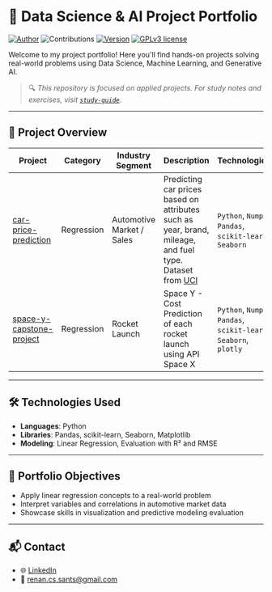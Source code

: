# 🧠 Data Science & AI Project Portfolio
[![Author](https://img.shields.io/badge/Author-Renan%20Cardoso-red.svg)](https://www.linkedin.com/in/renan-cardoso-8323b151) 
![Contributions](https://img.shields.io/badge/Contributions-Welcome-brightgreen.svg?style=flat)
[![Version](https://img.shields.io/badge/python-3.7+-blue.svg)](https://www.python.org/downloads/release/python-365/) 
[![GPLv3 license](https://img.shields.io/badge/License-GPLv3-blue.svg)](http://perso.crans.org/besson/LICENSE.html) 


Welcome to my project portfolio! Here you'll find hands-on projects solving real-world problems using Data Science, Machine Learning, and Generative AI.

> 🔍 *This repository is focused on applied projects. For study notes and exercises, visit [`study-guide`](https://github.com/reynancs/study-guide).*

---

## 📂 Project Overview

| Project | Category | Industry Segment | Description | Technologies |
|---------|----------|------------------|-------------|--------------|
| [car-price-prediction](https://github.com/reynancs/car_price_prediction) | Regression | Automotive Market / Sales | Predicting car prices based on attributes such as year, brand, mileage, and fuel type. Dataset from [UCI](https://archive.ics.uci.edu/dataset/10/automobile) | `Python`, `Numpy` `Pandas`, `scikit-learn`, `Seaborn` |
| [space-y-capstone-project](https://github.com/reynancs/space-y-capstone-project) | Regression | Rocket Launch | Space Y - Cost Prediction of each rocket launch using API Space X | `Python`, `Numpy` `Pandas`, `scikit-learn`, `Seaborn`, `plotly` |

---

## 🛠️ Technologies Used

- **Languages**: Python  
- **Libraries**: Pandas, scikit-learn, Seaborn, Matplotlib  
- **Modeling**: Linear Regression, Evaluation with R² and RMSE  

---

## 📌 Portfolio Objectives

- Apply linear regression concepts to a real-world problem  
- Interpret variables and correlations in automotive market data  
- Showcase skills in visualization and predictive modeling evaluation  

---

## 📬 Contact

- 🌐 [LinkedIn](https://www.linkedin.com/in/renan-cardoso-8323b151/)
- 📧 renan.cs.sants@gmail.com
